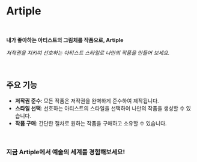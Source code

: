 # Artiple

<br>

**내가 좋아하는 아티스트의 그림체를 작품으로, Artiple**

*저작권을 지키며 선호하는 아티스트 스타일로 나만의 작품을 만들어 보세요.*

<br>

## 주요 기능

- **저작권 준수**: 모든 작품은 저작권을 완벽하게 준수하여 제작됩니다.
- **스타일 선택**: 선호하는 아티스트의 스타일을 선택하여 나만의 작품을 생성할 수 있습니다.
- **작품 구매**: 간단한 절차로 원하는 작품을 구매하고 소유할 수 있습니다.

<br>

### 지금 Artiple에서 예술의 세계를 경험해보세요!
